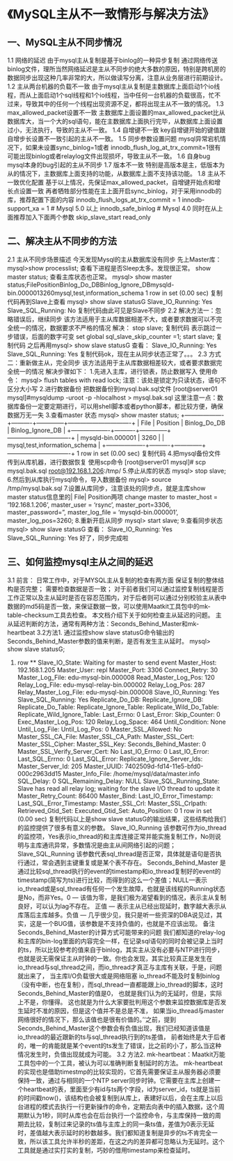 # 《MySQL主从不一致情形与解决方法》

## 一、MySQL主从不同步情况
1.1 网络的延迟
由于mysql主从复制是基于binlog的一种异步复制
通过网络传送binlog文件，理所当然网络延迟是主从不同步的绝大多数的原因，特别是跨机房的数据同步出现这种几率非常的大，所以做读写分离，注意从业务层进行前期设计。
1.2 主从两台机器的负载不一致
由于mysql主从复制是主数据库上面启动1个io线程，而从上面启动1个sql线程和1个io线程，当中任何一台机器的负载很高，忙不过来，导致其中的任何一个线程出现资源不足，都将出现主从不一致的情况。
1.3 max_allowed_packet设置不一致
主数据库上面设置的max_allowed_packet比从数据库大，当一个大的sql语句，能在主数据库上面执行完毕，从数据库上面设置过小，无法执行，导致的主从不一致。
1.4 自增键不一致
key自增键开始的键值跟自增步长设置不一致引起的主从不一致。
1.5 同步参数设置问题
mysql异常宕机情况下，如果未设置sync_binlog=1或者
innodb_flush_log_at_trx_commit=1很有可能出现binlog或者relaylog文件出现损坏，导致主从不一致。
1.6 自身bug
mysql本身的bug引起的主从不同步
1.7 版本不一致
特别是高版本是主，低版本为从的情况下，主数据库上面支持的功能，从数据库上面不支持该功能。
1.8 主从不一致优化配置
基于以上情况，先保证max_allowed_packet，自增键开始点和增长点设置一致
再者牺牲部分性能在主上面开启sync_binlog，对于采用innodb的库，推荐配置下面的内容
innodb_flush_logs_at_trx_commit = 1
innodb-support_xa = 1 # Mysql 5.0 以上
innodb_safe_binlog # Mysql 4.0
同时在从上面推荐加入下面两个参数
skip_slave_start
read_only

## 二、解决主从不同步的方法
2.1 主从不同步场景描述
今天发现Mysql的主从数据库没有同步
先上Master库：
mysql>show processlist;
查看下进程是否Sleep太多。发现很正常。
show master status;
查看主库状态也正常。
mysql> show master status;FilePositionBinlog_Do_DBBinlog_Ignore_DBmysqld-bin.0000013260mysql,test,information_schema
1 row in set (0.00 sec)
复制代码再到Slave上查看
mysql> show slave statusG
Slave_IO_Running: Yes
Slave_SQL_Running: No
复制代码由此可见是Slave不同步
2.2 解决方法一：忽略错误后，继续同步
该方法适用于主从库数据相差不大，或者要求数据可以不完全统一的情况，数据要求不严格的情况
解决：
stop slave;
复制代码
表示跳过一步错误，后面的数字可变
set global sql_slave_skip_counter =1;
start slave;
复制代码
之后再用mysql> show slave statusG 查看：
Slave_IO_Running: Yes
Slave_SQL_Running: Yes
复制代码ok，现在主从同步状态正常了。。。
2.3 方式二：重新做主从，完全同步
该方法适用于主从库数据相差较大，或者要求数据完全统一的情况
解决步骤如下：
1.先进入主库，进行锁表，防止数据写入
使用命令：
mysql> flush tables with read lock;
注意：该处是锁定为只读状态，语句不区分大小写
2.进行数据备份
把数据备份到mysql.bak.sql文件
[root@server01 mysql]#mysqldump -uroot -p -hlocalhost > mysql.bak.sql
这里注意一点：数据库备份一定要定期进行，可以用shell脚本或者python脚本，都比较方便，确保数据万无一失
3.查看master 状态
mysql> show master status;
+——————-+———-+————–+——————————-+
| File | Position | Binlog_Do_DB | Binlog_Ignore_DB |
+——————-+———-+————–+——————————-+
| mysqld-bin.000001 | 3260 | | mysql,test,information_schema |
+——————-+———-+————–+——————————-+
1 row in set (0.00 sec)
复制代码
4.把mysql备份文件传到从库机器，进行数据恢复
使用scp命令
[root@server01 mysql]# scp mysql.bak.sql root@192.168.1.206:/tmp/
5.停止从库的状态
mysql> stop slave;
6.然后到从库执行mysql命令，导入数据备份
mysql> source /tmp/mysql.bak.sql
7.设置从库同步，注意该处的同步点，就是主库show master status信息里的| File| Position两项
change master to master_host = ‘192.168.1.206’, master_user = ‘rsync’, master_port=3306, master_password=”, master_log_file = ‘mysqld-bin.000001’, master_log_pos=3260;
8.重新开启从同步
mysql> start slave;
9.查看同步状态
mysql> show slave statusG 查看：
Slave_IO_Running: Yes
Slave_SQL_Running: Yes
好了，同步完成啦

## 三、如何监控mysql主从之间的延迟
3.1 前言：
日常工作中，对于MYSQL主从复制的检查有两方面
保证复制的整体结构是否完整；
需要检查数据是否一致；
对于前者我们可以通过监控复制线程是否工作正常以及主从延时是否在容忍范围内，对于后者则可以通过分别校验主从表中数据的md5码是否一致，来保证数据一致，可以使用Maatkit工具包中的mk-table-checksum工具去检查。
本文档介绍下关于如何检查主从延迟的问题。
主从延迟判断的方法，通常有两种方法：Seconds_Behind_Master和mk-heartbeat
3.2方法1.
通过监控show slave statusG命令输出的Seconds_Behind_Master参数的值来判断，是否有发生主从延时。
mysql> show slave statusG;
1. row **
 Slave_IO_State: Waiting for master to send event
 Master_Host: 192.168.1.205
 Master_User: repl
 Master_Port: 3306
 Connect_Retry: 30
 Master_Log_File: edu-mysql-bin.000008
 Read_Master_Log_Pos: 120
 Relay_Log_File: edu-mysql-relay-bin.000002
 Relay_Log_Pos: 287
 Relay_Master_Log_File: edu-mysql-bin.000008
 Slave_IO_Running: Yes
 Slave_SQL_Running: Yes
 Replicate_Do_DB: 
 Replicate_Ignore_DB: 
 Replicate_Do_Table: 
 Replicate_Ignore_Table: 
 Replicate_Wild_Do_Table: 
Replicate_Wild_Ignore_Table:
 Last_Errno: 0
 Last_Error: 
 Skip_Counter: 0
 Exec_Master_Log_Pos: 120
 Relay_Log_Space: 464
 Until_Condition: None
 Until_Log_File: 
 Until_Log_Pos: 0
 Master_SSL_Allowed: No
 Master_SSL_CA_File: 
 Master_SSL_CA_Path: 
 Master_SSL_Cert: 
 Master_SSL_Cipher: 
 Master_SSL_Key: 
 Seconds_Behind_Master: 0
Master_SSL_Verify_Server_Cert: No
 Last_IO_Errno: 0
 Last_IO_Error: 
 Last_SQL_Errno: 0
 Last_SQL_Error: 
Replicate_Ignore_Server_Ids:
 Master_Server_Id: 205
 Master_UUID: 7402509d-fd14-11e5-bfd0-000c2963dd15
 Master_Info_File: /home/mysql/data/master.info
 SQL_Delay: 0
 SQL_Remaining_Delay: NULL
 Slave_SQL_Running_State: Slave has read all relay log; waiting for the slave I/O thread to update it
 Master_Retry_Count: 86400
 Master_Bind: 
 Last_IO_Error_Timestamp: 
 Last_SQL_Error_Timestamp: 
 Master_SSL_Crl: 
 Master_SSL_Crlpath: 
 Retrieved_Gtid_Set: 
 Executed_Gtid_Set: 
 Auto_Position: 0
1 row in set (0.00 sec)
复制代码以上是show slave statusG的输出结果，这些结构给我们的监控提供了很多有意义的参数。
Slave_IO_Running
该参数可作为io_thread的监控项，Yes表示io_thread的和主库连接正常并能实施复制工作，No则说明与主库通讯异常，多数情况是由主从间网络引起的问题；
Slave_SQL_Running
该参数代表sql_thread是否正常，具体就是语句是否执行通过，常会遇到主键重复或是某个表不存在。
Seconds_Behind_Master
是通过比较sql_thread执行的event的timestamp和io_thread复制好的event的timestamp(简写为ts)进行比较，而得到的这么一个差值；NULL—表示io_thread或是sql_thread有任何一个发生故障，也就是该线程的Running状态是No，而非Yes。0 — 该值为零，是我们极为渴望看到的情况，表示主从复制良好，可以认为lag不存在。
正值 — 表示主从已经出现延时，数字越大表示从库落后主库越多。负值 — 几乎很少见，我只是听一些资深的DBA说见过，其实，这是一个BUG值，该参数是不支持负值的，也就是不应该出现。
备注Seconds_Behind_Master的计算方式可能带来的问题
我们都知道的relay-log和主库的bin-log里面的内容完全一样，在记录sql语句的同时会被记录上当时的ts，所以比较参考的值来自于binlog，其实主从没有必要与NTP进行同步，也就是说无需保证主从时钟的一致。你也会发现，其实比较真正是发生在io_thread与sql_thread之间，而io_thread才真正与主库有关联，于是，问题就出来了，
当主库I/O负载很大或是网络阻塞
io_thread不能及时复制binlog（没有中断，也在复制），而sql_thread一直都能跟上io_thread的脚本，这时Seconds_Behind_Master的值是0，
也就是我们认为的无延时，但是，实际上不是，你懂得。
这也就是为什么大家要批判用这个参数来监控数据库是否发生延时不准的原因，但是这个值并不是总是不准，
如果当io_thread与master网络很好的情况下，那么该值也是很有价值的。’‘之前，提到Seconds_Behind_Master这个参数会有负值出现，我们已经知道该值是io_thread的最近跟新的ts与sql_thread执行到的ts差值，
前者始终是大于后者的，唯一的肯能就是某个event的ts发生了错误，比之前的小了，那么当这种情况发生时，负值出现就成为可能。
3.2 方法2.
mk-heartbeat：Maatkit万能工具包中的一个工具，被认为可以准确判断复制延时的方法。
mk-heartbeat的实现也是借助timestmp的比较实现的，它首先需要保证主从服务器必须要保持一致，通过与相同的一个NTP server同步时钟。它需要在主库上创建一个heartbeat的表，里面至少有id与ts两个字段，id为server_id，ts就是当前的时间戳now()，该结构也会被复制到从库上，表建好以后，会在主库上以后台进程的模式去执行一行更新操作的命令，定期去向表中的插入数据，这个周期默认为1秒，同时从库也会在后台执行一个监控命令，与主库保持一致的周期去比较，复制过来记录的ts值与主库上的同一条ts值，差值为0表示无延时，差值越大表示延时的秒数越多。我们都知道复制是异步的ts不肯完全一致，所以该工具允许半秒的差距，在这之内的差异都可忽略认为无延时。这个工具就是通过实打实的复制，巧妙的借用timestamp来检查延时。
